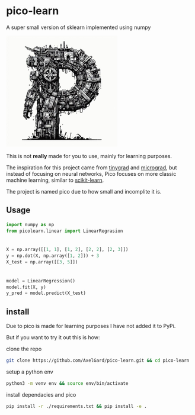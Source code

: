# pico-learn
A super small version of sklearn implemented using numpy


<img src="https://raw.githubusercontent.com/AxelGard/pico-learn/master/doc/pico.jpeg" alt="drawing" style="width:300px;"/>

This is not **really** made for you to use, mainly for learning purposes.

The inspiration for this project came from [tinygrad](https://github.com/tinygrad/tinygrad) and [micrograd](https://github.com/karpathy/micrograd), but instead of focusing on neural networks, Pico focuses on more classic machine learning, similar to [scikit-learn](https://github.com/scikit-learn/scikit-learn).

The project is named pico due to how small and incomplite it is. 

## Usage 

```python
import numpy as np
from picolearn.linear import LinearRegrasion 


X = np.array([[1, 1], [1, 2], [2, 2], [2, 3]])
y = np.dot(X, np.array([1, 2])) + 3
X_test = np.array([[3, 5]])


model = LinearRegression()
model.fit(X, y)
y_pred = model.predict(X_test)

```

## install 

Due to pico is made for learning purposes I have not added it to PyPi.

But if you want to try it out this is how: 

clone the repo 
```bash
git clone https://github.com/AxelGard/pico-learn.git && cd pico-learn
```

setup a python env
```bash
python3 -m venv env && source env/bin/activate
```

install dependacies and pico 
```bash
pip install -r ./requirements.txt && pip install -e .
```

